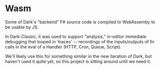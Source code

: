 # Wasm

Some of Dark's "backend" F# source code is compiled to WebAssemby to be usable by JS.

In Dark-Classic, it was used to support "analysis," in-editor immediate debugging
that looped in 'traces' -- recordings of the inputs/outputs of fn calls in the
eval of a Handler (HTTP, Cron, Queue, Script).

We'll likely use this for something similar in the new iteration of Dark, but
haven't used it quite yet, so this project is sitting around until we need it.